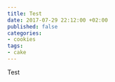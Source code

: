 ```yaml
---
title: Test
date: 2017-07-29 22:12:00 +02:00
published: false
categories:
- cookies
tags:
- cake
---
```


Test